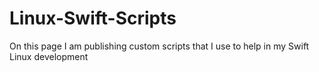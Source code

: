 # Linux-Swift-Scripts
On this page I am publishing custom scripts that I use to help in my Swift Linux development
